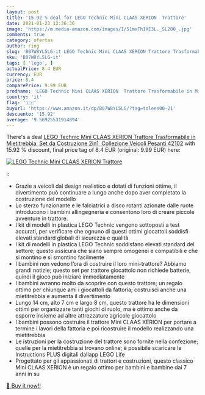 ```yaml
---
layout: post
title: '15.92 % deal for LEGO Technic Mini CLAAS XERION  Trattore'
date: 2021-01-23 12:36:36
image: 'https://m.media-amazon.com/images/I/51mxThIXE3L._SL200_.jpg'
comments: true
category: ofertas
author: ring
slug: 'B07W8YL5LG-it LEGO Technic Mini CLAAS XERION Trattore Trasformabile in...'
sku: 'B07W8YL5LG-it'
tags: [ 'lego', ]
actualPrice: 8.4 EUR
currency: EUR
price: 8.4
comparePrice: 9.99 EUR
prodname: 'LEGO Technic Mini CLAAS XERION  Trattore Trasformabile in Mietitrebbia  Set da Costruzione 2in1  Collezione Veicoli Pesanti  42102'
country: 'it'
flag: '🇮🇹'
buyurl: 'https://www.amazon.it/dp/B07W8YL5LG/?tag=tolees00-21'
descuento: '15.92'
average: '9.56925531914894'
---
```


There's a deal [LEGO Technic Mini CLAAS XERION  Trattore Trasformabile in Mietitrebbia  Set da Costruzione 2in1  Collezione Veicoli Pesanti  42102](https://www.amazon.it/dp/B07W8YL5LG/?tag=tolees00-21)  with  15.92 % discount, final price tag of  8.4 EUR (original: 9.99 EUR) here:

[![LEGO Technic Mini CLAAS XERION  Trattore](https://m.media-amazon.com/images/I/51mxThIXE3L._SL200_.jpg)](https://www.amazon.it/dp/B07W8YL5LG/?tag=tolees00-21)

ℹ️:

- Grazie a veicoli dal design realistico e dotati di funzioni ottime, il divertimento può continuare a lungo anche dopo aver completato la costruzione del modello
- Lo sterzo funzionante e le falciatrici a disco rotanti azionate dalle ruote introducono i bambini allingegneria e consentono loro di creare piccole avventure in trattore.
- I kit di modelli in plastica LEGO Technic vengono sottoposti a test accurati, per verificare che ognuno di questi ottimi giocattoli soddisfi elevati standard globali di sicurezza e qualità
- I kit di modelli in plastica LEGO Technic soddisfano elevati standard del settore; questo assicura che siano sempre omogenei e compatibili e che si montino e si smontino facilmente
- I bambini non vedono l’ora di costruire il loro mini-trattore? Abbiamo grandi notizie; questo set per trattore giocattolo non richiede batterie, quindi il gioco può iniziare immediatamente
- I bambini avranno molto da scoprire con questo trattore; un regalo ottimo per chiunque ami i giocattoli da fattoria; costruisci anche una mietitrebbia e aumenta il divertimento
- Lungo 14 cm, alto 7 cm e largo 8 cm, questo trattore ha le dimensioni ottimi per organizzare tanti giochi di ruolo, ma è ottimo anche da esporre insieme ad altre attrezzature agricole giocattolo
- I bambini possono costruire il trattore Mini CLAAS XERION per portare a termine i lavori della fattoria e poi ricostruire il modello realizzando una mietitrebbia
- Le istruzioni per la costruzione del trattore sono fornite nella confezione; quelle per la mietitrebbia si trovano online; è possibile scaricare le Instructions PLUS digitali dallapp LEGO Life
- Progettato per gli appassionati di trattori e costruzioni, questo classico Mini CLAAS XERION è un regalo ottimo per bambini e bambine dai 7 anni in su

[🛒 Buy it now!!](https://www.amazon.it/dp/B07W8YL5LG/?tag=tolees00-21)
